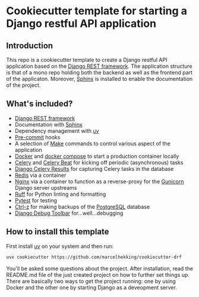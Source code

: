 # Cookiecutter template for starting a Django restful API application

## Introduction

This repo is a cookiecutter template to create a Django restful API application based on the [Django REST framework](<https://www.django-rest-framework.org/>). The application structure is that of a mono repo holding both the backend as well as the frontend part of the applicaton. Moreover, [Sphinx](<https://www.sphinx-doc.org/en/master/>) is installed to enable the documentation of the project.

## What's included?

- [Django REST framework](<https://www.django-rest-framework.org/>)
- Documentation with [Sphinx](<https://www.sphinx-doc.org/en/master/>)
- Dependency management with [uv](https://docs.astral.sh/uv/)
- [Pre-commit](https://pre-commit.com/) hooks
- A selection of [Make](https://www.gnu.org/software/make/) commands to control various aspect of the application
- [Docker](https://www.docker.com/) and [docker compose](https://docs.docker.com/compose/) to start a production container locally
- [Celery](https://github.com/celery/celery) and [Celery Beat](https://docs.celeryq.dev/en/latest/userguide/periodic-tasks.html) for kicking off periodic (asynchronous) tasks
- [Django Celery Results](https://github.com/celery/django-celery-results) for capturing Celery tasks in the database
- [Redis](https://redis.io/) via a container
- [Nginx](https://nginx.org/) via a container to function as a reverse-proxy for the [Gunicorn](https://gunicorn.org/) Django server upstreams
- [Ruff](https://docs.astral.sh/ruff/) for Python linting and formatting
- [Pytest](https://docs.pytest.org/en/stable/) for testing
- [Ctrl-z](https://ctrl-z.readthedocs.io/en/latest/) for making backups of the [PostgreSQL](https://www.postgresql.org/) database
- [Django Debug Toolbar](https://django-debug-toolbar.readthedocs.io/en/latest/) for...well...debugging


## How to install this template

First install [uv](https://docs.astral.sh/uv/#installation) on your system and then run:

```bash
uvx cookiecutter https://github.com/marcelhekking/cookiecutter-drf
```

You'll be asked some questions about the project. After installation, read the README.md file of the just created project on how to further set things up. There are basically two ways to get the project running: one by using Docker and the other one by starting Django as a deveopment server.
